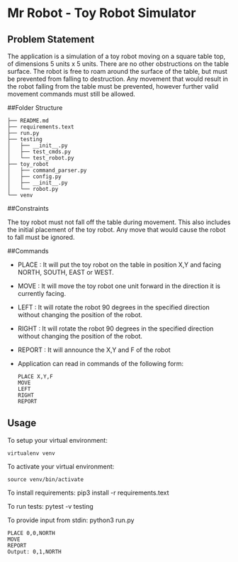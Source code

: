 # Mr Robot - Toy Robot Simulator

## Problem Statement

The application is a simulation of a toy robot moving on a square table top, of dimensions 5 units x 5 units. There are no
other obstructions on the table surface. The robot is free to roam around the surface of the table, but must be prevented
from falling to destruction. Any movement that would result in the robot falling from the table must be prevented,
however further valid movement commands must still be allowed.

##Folder Structure

    ├── README.md
    ├── requirements.text
    ├── run.py
    ├── testing
    │   ├── __init__.py
    │   ├── test_cmds.py
    │   └── test_robot.py
    ├── toy_robot
    │   ├── command_parser.py
    │   ├── config.py
    │   ├── __init__.py
    │   └── robot.py
    └── venv

##Constraints

The toy robot must not fall off the table during movement. This also includes the initial placement of the toy robot. Any
move that would cause the robot to fall must be ignored.

##Commands

- PLACE :  It will put the toy robot on the table in position X,Y and facing NORTH, SOUTH, EAST or WEST.

- MOVE : It will move the toy robot one unit forward in the direction it is currently facing.

- LEFT : It will rotate the robot 90 degrees in the specified direction without changing the position of the robot.

- RIGHT : It will rotate the robot 90 degrees in the specified direction without changing the position of the robot.

- REPORT : It will announce the X,Y and F of the robot


- Application can read in commands of the following form:

      PLACE X,Y,F
      MOVE
      LEFT
      RIGHT
      REPORT



## Usage


To setup your virtual environment:

    virtualenv venv

To activate your virtual environment:

    source venv/bin/activate

To install requirements:
    pip3 install -r requirements.text

To run tests:
    pytest -v testing

To provide input from stdin:
    python3 run.py

    PLACE 0,0,NORTH
    MOVE
    REPORT
    Output: 0,1,NORTH

